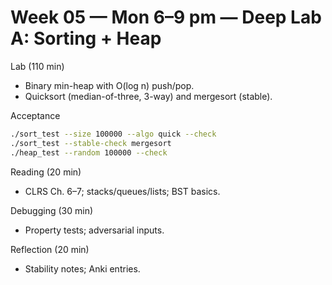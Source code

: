 # Week 05 — Mon 6–9 pm — Deep Lab A: Sorting + Heap

Lab (110 min)
- Binary min-heap with O(log n) push/pop.
- Quicksort (median-of-three, 3-way) and mergesort (stable).

Acceptance
```bash
./sort_test --size 100000 --algo quick --check
./sort_test --stable-check mergesort
./heap_test --random 100000 --check
```

Reading (20 min)
- CLRS Ch. 6–7; stacks/queues/lists; BST basics.

Debugging (30 min)
- Property tests; adversarial inputs.

Reflection (20 min)
- Stability notes; Anki entries.